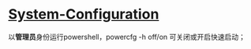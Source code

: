 # [System-Configuration](https://github.com/John-Joe/System-Configuration)
以**管理员**身份运行powershell，powercfg -h off/on 可关闭或开启快速启动；